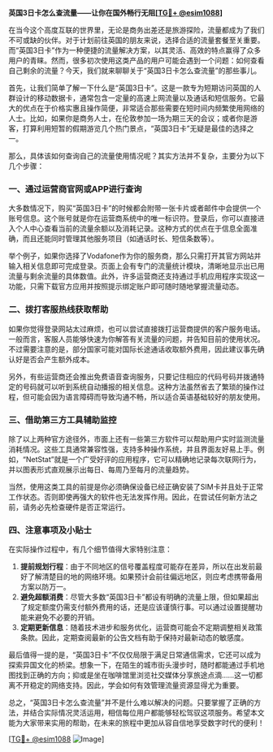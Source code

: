 **英国3日卡怎么查流量——让你在国外畅行无阻[[TG💪+ @esim1088](https://t.me/s/esim1088)]**

在当今这个高度互联的世界里，无论是商务出差还是旅游探险，流量都成为了我们不可或缺的伙伴。对于计划前往英国的朋友来说，选择合适的流量套餐至关重要。而“英国3日卡”作为一种便捷的流量解决方案，以其灵活、高效的特点赢得了众多用户的青睐。然而，很多初次使用这类产品的用户可能会遇到一个问题：如何查看自己剩余的流量？今天，我们就来聊聊关于“英国3日卡怎么查流量”的那些事儿。

首先，让我们简单了解一下什么是“英国3日卡”。这是一款专为短期访问英国的人群设计的移动数据卡，通常包含一定量的高速上网流量以及通话和短信服务。它最大的优点在于价格实惠且操作简便，非常适合那些需要在短时间内频繁使用网络的人士。比如，如果你是商务人士，在伦敦参加一场为期三天的会议；或者你是游客，打算利用短暂的假期游览几个热门景点，“英国3日卡”无疑是最佳的选择之一。

那么，具体该如何查询自己的流量使用情况呢？其实方法并不复杂，主要分为以下几个步骤：

### **一、通过运营商官网或APP进行查询**
大多数情况下，购买“英国3日卡”的时候都会附带一张卡片或者邮件中会提供一个账号信息。这个账号就是你在运营商系统中的唯一标识符。登录后，你可以直接进入个人中心查看当前的流量余额以及消耗记录。这种方式的优点在于信息全面准确，而且还能同时管理其他服务项目（如通话时长、短信条数等）。

举个例子，如果你选择了Vodafone作为你的服务商，那么只需打开其官方网站并输入相关信息即可完成登录。页面上会有专门的流量统计模块，清晰地显示出已用流量与剩余流量的具体数值。此外，许多运营商还支持通过手机应用程序实现这一功能，只需下载官方应用并按照提示绑定账户即可随时随地掌握流量动态。

### **二、拨打客服热线获取帮助**
如果你觉得登录网站太过麻烦，也可以尝试直接拨打运营商提供的客户服务电话。一般而言，客服人员能够快速为你解答有关流量的问题，并告知目前的使用状况。不过需要注意的是，部分国家可能对国际长途通话收取额外费用，因此建议事先确认好是否会产生额外成本。

另外，有些运营商还会推出免费语音查询服务，只要记住相应的代码号码并拨通特定的号码就可以听到系统自动播报的相关信息。这种方法虽然省去了繁琐的操作过程，但可能会因为语言障碍而导致沟通不畅，所以适合英语基础较好的朋友使用。

### **三、借助第三方工具辅助监控**
除了以上两种官方途径外，市面上还有一些第三方软件可以帮助用户实时监测流量消耗情况。这些工具通常兼容性强，支持多种操作系统，并且界面友好易上手。例如，“NetStat”就是一个广受好评的应用程序，它可以精确地记录每次联网行为，并以图表形式直观展示出每日、每周乃至每月的流量趋势。

当然，使用这类工具的前提是你必须确保设备已经正确安装了SIM卡并且处于正常工作状态。否则即使再强大的软件也无法发挥作用。因此，在尝试任何新方法之前，请务必先检查硬件是否正常运行。

### **四、注意事项及小贴士**
在实际操作过程中，有几个细节值得大家特别注意：

1. **提前规划行程**：由于不同地区的信号覆盖程度可能存在差异，所以在出发前最好了解清楚目的地的网络环境。如果预计会前往偏远地区，则应考虑携带备用方案以防万一。
2. **避免超额消费**：尽管大多数“英国3日卡”都设有明确的流量上限，但如果超出了规定额度仍需支付额外费用的话，还是应该谨慎行事。可以通过设置提醒功能来避免不必要的开销。
3. **定期更新信息**：随着技术进步和服务优化，运营商可能会不定期调整相关政策条款。因此，定期查阅最新的公告文档有助于保持对最新动态的敏感度。

最后值得一提的是，“英国3日卡”不仅仅局限于满足日常通信需求，它还可以成为探索异国文化的桥梁。想象一下，在陌生的城市街头漫步时，随时都能通过手机地图找到正确的方向；抑或是坐在咖啡馆里浏览社交媒体分享旅途点滴……这一切都离不开稳定的网络支持。因此，学会如何有效管理流量资源显得尤为重要。

总之，“英国3日卡怎么查流量”并不是什么难以解决的问题。只要掌握了正确的方法，并结合实际情况灵活运用，相信每位用户都能够轻松驾驭这项服务。希望本文能为大家带来实用的帮助，在未来的旅程中更加从容自信地享受数字时代的便利！

[[TG💪+ @esim1088](https://t.me/s/esim1088) ![Image](https://i.postimg.cc/4NQfJmqS/Snipaste-2025-05-13-00-14-12.png)]